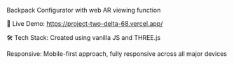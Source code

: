 Backpack Configurator with web AR viewing function


🚀 Live Demo: https://project-two-delta-68.vercel.app/ 

🛠️ Tech Stack:
Created using vanilla JS and THREE.js

Responsive: Mobile-first approach, fully responsive across all major devices

